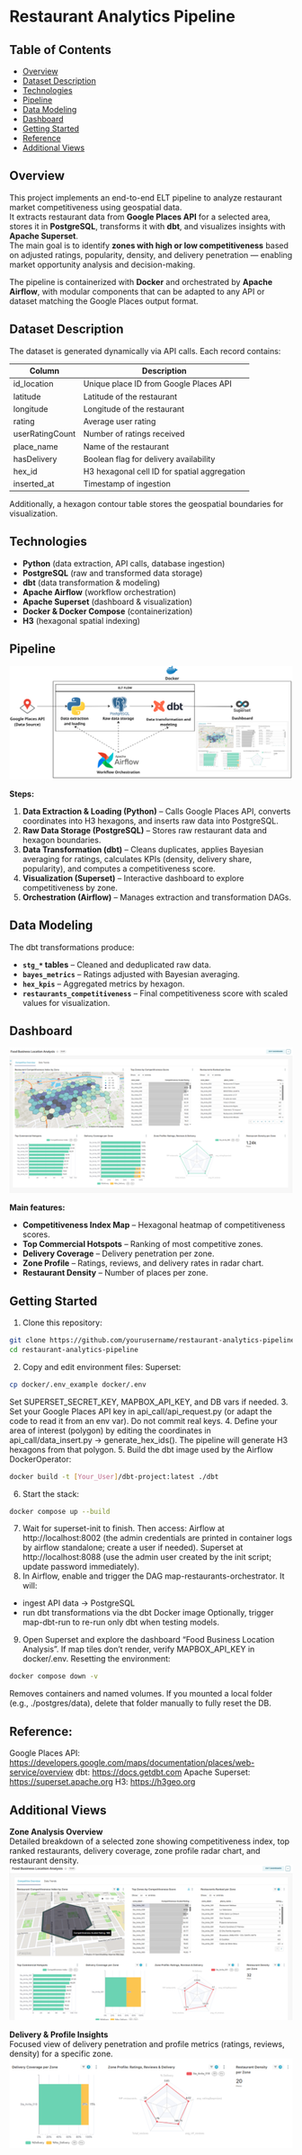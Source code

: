 # Restaurant Analytics Pipeline

## Table of Contents
* [Overview](#overview)
* [Dataset Description](#dataset-description)
* [Technologies](#technologies)
* [Pipeline](#pipeline)
* [Data Modeling](#data-modeling)
* [Dashboard](#dashboard)
* [Getting Started](#getting-started)
* [Reference](#reference)
* [Additional Views](#additional-views)
## Overview
This project implements an end-to-end ELT pipeline to analyze restaurant market competitiveness using geospatial data.  
It extracts restaurant data from **Google Places API** for a selected area, stores it in **PostgreSQL**, transforms it with **dbt**, and visualizes insights with **Apache Superset**.  
The main goal is to identify **zones with high or low competitiveness** based on adjusted ratings, popularity, density, and delivery penetration — enabling market opportunity analysis and decision-making.

The pipeline is containerized with **Docker** and orchestrated by **Apache Airflow**, with modular components that can be adapted to any API or dataset matching the Google Places output format.

## Dataset Description
The dataset is generated dynamically via API calls. Each record contains:

| Column           | Description |
|------------------|-------------|
| id_location      | Unique place ID from Google Places API |
| latitude         | Latitude of the restaurant |
| longitude        | Longitude of the restaurant |
| rating           | Average user rating |
| userRatingCount  | Number of ratings received |
| place_name       | Name of the restaurant |
| hasDelivery      | Boolean flag for delivery availability |
| hex_id           | H3 hexagonal cell ID for spatial aggregation |
| inserted_at      | Timestamp of ingestion |

Additionally, a hexagon contour table stores the geospatial boundaries for visualization.

## Technologies
* **Python** (data extraction, API calls, database ingestion)
* **PostgreSQL** (raw and transformed data storage)
* **dbt** (data transformation & modeling)
* **Apache Airflow** (workflow orchestration)
* **Apache Superset** (dashboard & visualization)
* **Docker & Docker Compose** (containerization)
* **H3** (hexagonal spatial indexing)

## Pipeline
![1](./screenshots/Workflow_diagram.png)

**Steps:**
1. **Data Extraction & Loading (Python)** – Calls Google Places API, converts coordinates into H3 hexagons, and inserts raw data into PostgreSQL.
2. **Raw Data Storage (PostgreSQL)** – Stores raw restaurant data and hexagon boundaries.
3. **Data Transformation (dbt)** – Cleans duplicates, applies Bayesian averaging for ratings, calculates KPIs (density, delivery share, popularity), and computes a competitiveness score.
4. **Visualization (Superset)** – Interactive dashboard to explore competitiveness by zone.
5. **Orchestration (Airflow)** – Manages extraction and transformation DAGs.

## Data Modeling
The dbt transformations produce:
- **`stg_*` tables** – Cleaned and deduplicated raw data.
- **`bayes_metrics`** – Ratings adjusted with Bayesian averaging.
- **`hex_kpis`** – Aggregated metrics by hexagon.
- **`restaurants_competitiveness`** – Final competitiveness score with scaled values for visualization.

## Dashboard
![Dashboard](./screenshots/dashboard.png)

**Main features:**
- **Competitiveness Index Map** – Hexagonal heatmap of competitiveness scores.
- **Top Commercial Hotspots** – Ranking of most competitive zones.
- **Delivery Coverage** – Delivery penetration per zone.
- **Zone Profile** – Ratings, reviews, and delivery rates in radar chart.
- **Restaurant Density** – Number of places per zone.


## Getting Started
1. Clone this repository:
```bash
git clone https://github.com/yourusername/restaurant-analytics-pipeline.git
cd restaurant-analytics-pipeline
```
2. Copy and edit environment files:
Superset:
```bash
cp docker/.env_example docker/.env
```
Set SUPERSET_SECRET_KEY, MAPBOX_API_KEY, and DB vars if needed.
3. Set your Google Places API key in api_call/api_request.py (or adapt the code to read it from an env var). Do not commit real keys.
4. Define your area of interest (polygon) by editing the coordinates in api_call/data_insert.py → generate_hex_ids(). The pipeline will generate H3 hexagons from that polygon.
5. Build the dbt image used by the Airflow DockerOperator:
```bash
docker build -t [Your_User]/dbt-project:latest ./dbt
```
6. Start the stack:
```bash
docker compose up --build
```
7. Wait for superset-init to finish. Then access:
Airflow at http://localhost:8002 (the admin credentials are printed in container logs by airflow standalone; create a user if needed).
Superset at http://localhost:8088 (use the admin user created by the init script; update password immediately).
8. In Airflow, enable and trigger the DAG map-restaurants-orchestrator. It will:
- ingest API data → PostgreSQL
- run dbt transformations via the dbt Docker image
Optionally, trigger map-dbt-run to re-run only dbt when testing models.
9. Open Superset and explore the dashboard “Food Business Location Analysis”. If map tiles don’t render, verify MAPBOX_API_KEY in docker/.env.
Resetting the environment:
```bash
docker compose down -v
```
Removes containers and named volumes. If you mounted a local folder (e.g., ./postgres/data), delete that folder manually to fully reset the DB.
## Reference:
Google Places API: https://developers.google.com/maps/documentation/places/web-service/overview
dbt: https://docs.getdbt.com
Apache Superset: https://superset.apache.org
H3: https://h3geo.org
## Additional Views

**Zone Analysis Overview**  
Detailed breakdown of a selected zone showing competitiveness index, top ranked restaurants, delivery coverage, zone profile radar chart, and restaurant density.  
![Zone Analysis](./screenshots/zone_analysis.png)

**Delivery & Profile Insights**  
Focused view of delivery penetration and profile metrics (ratings, reviews, density) for a specific zone.  
![Delivery and Profile Insights](./screenshots/delivery_profile_insights.png)

